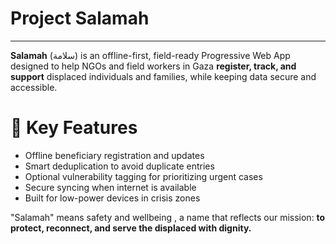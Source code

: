 # **Project Salamah**
---
**Salamah** (سلامة) is an offline-first, field-ready Progressive Web App designed to help NGOs and field workers in Gaza **register, track, and support** displaced individuals and families, while keeping data secure and accessible.

# 🌿 **Key Features**
* Offline beneficiary registration and updates
* Smart deduplication to avoid duplicate entries
* Optional vulnerability tagging for prioritizing urgent cases
* Secure syncing when internet is available
* Built for low-power devices in crisis zones

"Salamah" means safety and wellbeing , a name that reflects our mission:
**to protect, reconnect, and serve the displaced with dignity.**
